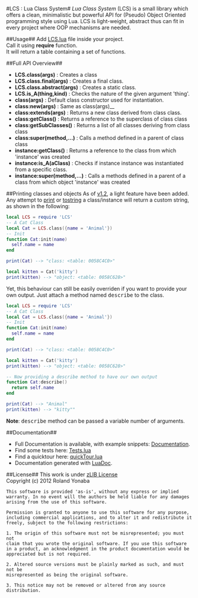 #LCS : Lua Class System#
*Lua Class System* (LCS) is a small library which offers a clean, minimalistic but powerful API for (Pseudo) Object Oriented programming style using Lua.
LCS is light-weight, abstract thus can fit in every project where OOP mechanisms are needed.

  
##Usage##
Add [LCS.lua](https://github.com/Yonaba/Lua-Class-System/blob/master/LCS.lua) file inside your project.<br/>
Call it using __require__ function.</br>
It will return a table containing a set of functions.
	
##Full API Overview##
* __LCS.class(args)__  : Creates a class
* __LCS.class.final(args)__  : Creates a final class.
* __LCS.class.abstract(args)__  : Creates a static class.
* __LCS.is_A(thing,kind)__  : Checks the nature of the given argument 'thing'.
* __class(args)__ : Default class constructor used for instantiation.
* __class:new(args)__ : Same as class(args)__
* __class:extends(args)__ : Returns a new class derived from class class.
* __class:getClass()__ : Returns a reference to the superclass of class class 
* __class:getSubClasses()__ : Returns a list of all classes deriving from class class 
* __class:super(method,...)__ : Calls a method defined in a parent of class class
* __instance:getClass()__ : Returns a reference to the class from which 'instance' was created
* __instance:is_A(aClass)__ : Checks if instance instance was instantiated from a specific class.
* __instance:super(method,...)__ : Calls a methods defined in a parent of a class from which object 'instance' was created

##Printing classes and objects
As of [v1.2](https://github.com/Yonaba/Lua-Class-System/blob/master/version_history.md), a light feature have been added.<br/>
Any attempt to [print](http://pgl.yoyo.org/luai/i/print) or [tostring](http://pgl.yoyo.org/luai/i/tostring) a class/instance will return a custom string, 
as shown in the following:

```lua
local LCS = require 'LCS'
-- A Cat Class
local Cat = LCS.class({name = 'Animal'})
-- Init
function Cat:init(name)
  self.name = name
end

print(Cat) --> "class: <table: 0058C4C0>"

local kitten = Cat('kitty')
print(kitten) --> "object: <table: 0058C628>"
````

Yet, this behaviour can still be easily overriden if you want to provide your own output.
Just attach a method named <tt>describe</tt> to the class.

```lua
local LCS = require 'LCS'
-- A Cat Class
local Cat = LCS.class({name = 'Animal'})
-- Init
function Cat:init(name)
  self.name = name
end

print(Cat) --> "class: <table: 0058C4C0>"

local kitten = Cat('kitty')
print(kitten) --> "object: <table: 0058C628>"

-- Now providing a describe method to have our own output
function Cat:describe()
  return self.name
end

print(Cat) --> "Animal"
print(kitten) --> "kitty""
````

__Note__: <tt>describe</tt> method can be passed a variable number of arguments.

##Documentation##
* Full Documentation is available, with example snippets: [Documentation][].
* Find some tests here: [Tests.lua][]
* Find a quicktour here: [quickTour.lua][]
* Documentation generated with [LuaDoc][].

		
##License##
This work is under [zLIB License][]<br/>
Copyright (c) 2012 Roland Yonaba

    This software is provided 'as-is', without any express or implied
    warranty. In no event will the authors be held liable for any damages
    arising from the use of this software.

    Permission is granted to anyone to use this software for any purpose,
    including commercial applications, and to alter it and redistribute it
    freely, subject to the following restrictions:

    1. The origin of this software must not be misrepresented; you must not
    claim that you wrote the original software. If you use this software
    in a product, an acknowledgment in the product documentation would be
    appreciated but is not required.

    2. Altered source versions must be plainly marked as such, and must not be
    misrepresented as being the original software.

    3. This notice may not be removed or altered from any source
    distribution.

[Documentation]: https://github.com/Yonaba/Lua-Class-System/tree/master/docs
[Tests.lua]: https://github.com/Yonaba/Lua-Class-System/blob/master/tests.lua
[quickTour.lua]: https://github.com/Yonaba/Lua-Class-System/blob/master/quickTour.lua
[LuaDoc]: http://keplerproject.github.com/luadoc/
[zLIB License]: http://www.opensource.org/licenses/zlib-license.php